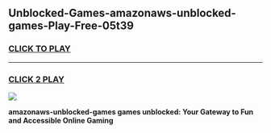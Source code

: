 
## Unblocked-Games-amazonaws-unblocked-games-Play-Free-05t39
<h3>
<a href="https://premium76.site?title=amazonaws-unblocked-games&ref=23A">CLICK TO PLAY</a></h3>
<hr>

<h3>
<a href="https://premium76.site?title=amazonaws-unblocked-games&ref=23A">CLICK 2 PLAY</a>
  
</h3>

<a href="https://premium76.site?title=amazonaws-unblocked-games&ref=23A"><img src="https://clearcache.store/games.png"></a>


**amazonaws-unblocked-games games unblocked: Your Gateway to Fun and Accessible Online Gaming**
